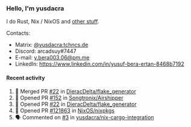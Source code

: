 ### Hello, I'm yusdacra

I do Rust, Nix / NixOS and [other stuff](https://yusdacra.gitlab.io/info/about).

Contacts:
- Matrix: [@yusdacra:tchncs.de](https://matrix.to/#/@yusdacra:tchncs.de)
- Discord: arcadsuy#7447
- E-mail: y.bera003.06@pm.me
- LinkedIn: https://www.linkedin.com/in/yusuf-bera-ertan-8468b7192

#### Recent activity

<!--START_SECTION:activity-->
1. 🎉 Merged PR [#22](https://github.com/DieracDelta/flake_generator/pull/22) in [DieracDelta/flake_generator](https://github.com/DieracDelta/flake_generator)
2. 💪 Opened PR [#152](https://github.com/Songtronix/Airshipper/pull/152) in [Songtronix/Airshipper](https://github.com/Songtronix/Airshipper)
3. 💪 Opened PR [#22](https://github.com/DieracDelta/flake_generator/pull/22) in [DieracDelta/flake_generator](https://github.com/DieracDelta/flake_generator)
4. 💪 Opened PR [#121863](https://github.com/NixOS/nixpkgs/pull/121863) in [NixOS/nixpkgs](https://github.com/NixOS/nixpkgs)
5. 🗣 Commented on [#3](https://github.com/yusdacra/nix-cargo-integration/issues/3) in [yusdacra/nix-cargo-integration](https://github.com/yusdacra/nix-cargo-integration)
<!--END_SECTION:activity-->
